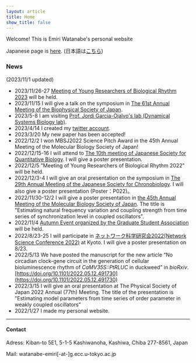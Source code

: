 ```yaml
---
layout: article
title: Home
show_title: false
---
```

Welcome! This is Emiri Watanabe's personal website

Japanese page is [here](https://emiri-w.github.io/). (日本語は[こちら](https://emiri-w.github.io/))


### News
(2023/11/1 updated)
- 2023/11/26-27 [Meeting of Young Researchers of Biological Rhythm 2023](https://sites.google.com/view/rhythmwakate2023/home) will be held.
- 2023/11/15 I will give a talk on the symposium in [The 61st Annual Meeting of the Biophysical Society of Japan](https://www2.aeplan.co.jp/bsj2023/en-index.html).
- 2023/5-8 I am visiting [Prof. Jordi Garcia-Ojalvo's lab (Dynamical Systems Biology lab)](https://www.upf.edu/web/dsb).  
- 2023/4/14 I created my [twitter account](https://twitter.com/EmiriWatanabe).
- 2023/3/20 My new paper has been accepted!
- 2022/12/2 I won MBSJ2022 Science Pitch Award in the 45th Annual Meeting of the Molecular Biology Society of Japan!
- 2022/12/15-16 I will attend to [The 10th meeting of Japanese Society for Quantitative Biology](https://q-bio.jp/index.php?title=Qbio10th_2022). I will give a poster presentation.
- 2022/12/5 "Meeting of Young Researchers of Biological Rhythm 2022" will be held.
- 2022/12/3-4  I will give an oral presentation on the symposium in [The 29th Annual Meeting of the Japanese Society for Chronobiology](http://chronobiology.meiji-lifesci.jp/). I will also give a poster presentation (Poster：P022)。
- 2022/11/30-12/2 I will give a poster presentation in [the 45th Annual Meeting of the Molecular Biology Society of Japan](https://www2.aeplan.co.jp/mbsj2022/). The title is "Estimating natural frequency variation and coupling strength from time series of synchronization level in coupled oscillators". 
- 2022/11/4 [Autumn Event organized by the Graduate Student Association](AutumnEventFlyer_en.pdf) will be held.
- 2022/8/23-25 I will participate in [ネットワーク科学研究会2022(Network Science Conference 2022)](https://www.network-science-seminar.com/activities/2022) at Kyoto. I will give a poster presentation on 8/23.
- 2022/5/13 We have posted the manuscript for the new article “No circadian clock-gene circuit in the generation of cellular bioluminescence rhythm of *CaMV35S::PtRLUC* in duckweed” in *bioRxiv*. [https://doi.org/10.1101/2022.05.12.491730](https://doi.org/10.1101/2022.05.12.491730)  
- 2022/3/15 I will give an oral presentation at The Physical Society of Japan 2022 Annual (77th) Meeting. The title of the presentation is "Estimating model parameters from time series of order parameter
in weakly coupled oscillators"
- 2022/1/27 I made my personal website.



***
#### Contact

Adress:
Kiban-to 5E1, 5-1-5 Kashiwanoha, Kashiwa, Chiba 277-8561, Japan

Mail: watanabe-emiri[-at-]g.ecc.u-tokyo.ac.jp  